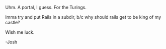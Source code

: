 Uhm. A portal, I guess. For the Turings.

Imma try and put Rails in a subdir, b/c why should rails get to be king of my castle?

Wish me luck.

-Josh
